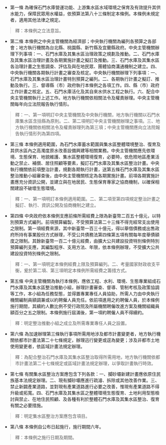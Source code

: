 * 第一條 為確保石門水庫營運功能、上游集水區水域環境之保育及有效提升其供水能力，保障民眾用水權益，依預算法第八十三條制定本條例。本條例未規定者，適用其他法律之規定。

> 釋：本條例之立法意旨。

* 第二條 本條例之中央主管機關為經濟部；中央執行機關為編列各預算之各部會；地方執行機關為台北縣、桃園縣、新竹縣及宜蘭縣政府。中央主管機關辦理下列事項：一、石門水庫及其集水區治理政策之規劃及推動。二、石門水庫及其集水區治理計畫及各期實施計畫之擬訂及推動。三、石門水庫及其集水區各治理計畫之生態調查、評估及與在地民眾、團體協商溝通機制之建立。四、中央執行機關各期執行計畫之審查及核定。中央執行機關辦理下列事項：一、石門水庫及其集水區治理計畫特別預算之編列。二、各期執行計畫之擬訂、推動及執行。三、督導縣（市）政府執行本條例之各項工作。四、縣（市）政府工作計畫之核定。五、石門水庫活化及其自來水供水工程之執行。六、配合中央主管機關執行上述工作。地方執行機關依相關法令及權責辦理。中央主管機關每年向立法院報告執行情形。

> 釋：一、第一項明訂中央主管機關及中央執行機關，地方執行機關以石門水庫集水區含括縣為原則。二、第二項明訂中央主管機關辦理之事項。三、地方執行機關依相關法令及權責辦理列為第三項；中央主管機關應向立法院報告執行情形列為第四項。

* 第三條 本條例適用範圍，為石門水庫蓄水範圍與集水區整體環境整治、復育及其供水區內之高濁度原水改善設備興建等相關業務。中央主管機關應先依環境、生態保育、地貌維護、集水區整體環境復育，必要時，依危險地區產業活動之禁止、補償、居住照顧等要素，擬訂石門水庫及其集水區整治計畫。中央執行機關依前項整治計畫，規劃各期執行計畫，送第五條石門水庫及其集水區整治推動小組審查後，由中央主管機關核定為各期實施計畫。前項各期實施計畫應充分資訊公開，並建立與在地居民、生態保育專家之協商機制，以確保相關建設不破壞生態環境。

> 釋：一、第一項明訂本條例適用範圍。二、第二項至第四項規定整治計畫之擬訂、執行、資訊公開及協商機制之建立。

* 第四條 中央政府依本條例支應前條所需經費上限為新臺幣二百五十億元，以特別預算方式編列。前項預算編製，不受預算法第二十三條不得充經常支出使用之限制。第一項經費來源，其中新臺幣一百三十億元，得以舉借債務或出售政府所持有事業股份方式辦理，不受公共債務法第四條第五項有關每年度舉債額度之限制。其餘新臺幣一百二十億元經費，由擴大公共建設投資特別條例特別預算編列支應，其編製程序、支用方法、年限，依本條例辦理，不受擴大公共建設投資特別條例之限制。

> 釋：一、第一項明定本條例經費上限及預算編列。二、考量國家財政收支平衡，爰於第二項、第三項明定本條例所需經費之籌措方式。

* 第五條 中央主管機關為執行本條例，應依工程、水利、環境、生態專業組成石門水庫及其集水區整治推動小組，辦理計畫審查、督導、管制考核及政策協調等工作，本小組為任務型態，並得置專業專任人員協助，所需人力由中央執行機關編制員額調兼或以約聘僱人員充任。依前項進用之約聘僱人員，於本條例施行期間，其續約人數比例不受行政院及所屬機關聘僱改進方案及機關組織員額百分之五之限制。本條例施行屆滿後，第一項約聘僱人員不得續約。

> 釋：明定整治推動小組之成立及所需專業專任人員之設置。

* 第六條 為加速辦理第三條執行事項所需用地涉及都市計畫變更者，地方執行機關依都市計畫法第二十七條規定，辦理迅行變更或逕為變更；涉及非都市土地使用變更者，依區域計畫法規定辦理。

> 釋：為配合整治石門水庫及其集水區整治取得所需用地，地方執行機關依都市計畫法第二十七條規定或區域計畫法規定辦理，以爭取計畫執行時效。

* 第七條 有關集水區整治方案應包含下列各款：一、攔砂壩新建計畫應依原住民族基本法規定辦理。二、現有攔砂壩應進行疏濬、拆除或其他改善作業。三、禁止新闢產業道路，並對現有產業道路進行必要之改善，惟現有產業道路不得升級或拓寬。四、石門水庫及其集水區之整體環境生態復育、土地利用型態檢討與禁止、在地住民照顧、及各種有利於整體石門水庫及其集水區整治、復育有關之必要措施。

> 釋：明定集水區整治方案應包含項目。

* 第八條 本條例自公布日起施行，施行期間六年。

> 釋：本條例之施行日期及期間。

